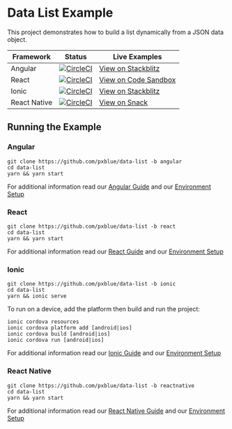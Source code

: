 # Data List Example
This project demonstrates how to build a list dynamically from a JSON data object.

| Framework           | Status       | Live Examples  |
| ---------------- |--------------|------------------|
| Angular | [![CircleCI](https://circleci.com/gh/pxblue/data-list/tree/angular.svg?style=shield)](https://circleci.com/gh/pxblue/data-list/tree/angular) | [View on Stackblitz](https://stackblitz.com/github/pxblue/data-list/tree/angular)
| React | [![CircleCI](https://circleci.com/gh/pxblue/data-list/tree/react.svg?style=shield)](https://circleci.com/gh/pxblue/data-list/tree/react) | [View on Code Sandbox](https://codesandbox.io/s/github/pxblue/data-list/tree/react)
| Ionic | [![CircleCI](https://circleci.com/gh/pxblue/data-list/tree/ionic.svg?style=shield)](https://circleci.com/gh/pxblue/data-list/tree/ionic) | [View on Stackblitz](https://stackblitz.com/github/pxblue/data-list/tree/ionic)
| React Native | [![CircleCI](https://circleci.com/gh/pxblue/data-list/tree/reactnative.svg?style=shield)](https://circleci.com/gh/pxblue/data-list/tree/reactnative) | [View on Snack](https://snack.expo.io/@git/github.com/pxblue/data-list@reactnative)

## Running the Example
### Angular
```
git clone https://github.com/pxblue/data-list -b angular
cd data-list
yarn && yarn start
```
For additional information read our [Angular Guide](https://pxblue.github.io/development/frameworks-web/angular) and our [Environment Setup](https://pxblue.github.io/development/environment)

### React
```
git clone https://github.com/pxblue/data-list -b react
cd data-list
yarn && yarn start
```
For additional information read our [React Guide](https://pxblue.github.io/development/frameworks-web/react) and our [Environment Setup](https://pxblue.github.io/development/environment)

### Ionic
```
git clone https://github.com/pxblue/data-list -b ionic
cd data-list
yarn && ionic serve
```
To run on a device, add the platform then build and run the project:
```
ionic cordova resources
ionic cordova platform add [android|ios]
ionic cordova build [android|ios]
ionic cordova run [android|ios]
```
For additional information read our [Ionic Guide](https://pxblue.github.io/development/frameworks-mobile/ionic) and our [Environment Setup](https://pxblue.github.io/development/environment)

### React Native

```
git clone https://github.com/pxblue/data-list -b reactnative
cd data-list
yarn && yarn start
```
For additional information read our [React Native Guide](https://pxblue.github.io/development/frameworks-mobile/react-native) and our [Environment Setup](https://pxblue.github.io/development/environment)
